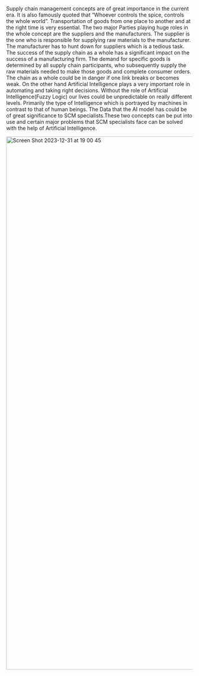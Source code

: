 Supply chain management concepts are of            great importance in the     current era. It is also famously quoted that “Whoever controls the spice, controls the whole world”. Transportation of goods from one place to another and at the right time is very essential. The two major Parties playing huge roles in the whole concept are the suppliers and the manufacturers. The supplier is the one who is responsible for supplying raw materials to the manufacturer. The manufacturer has to hunt down for suppliers which is a tedious task. The success of the supply chain as a whole has a significant impact on the success of a manufacturing firm. The demand for specific goods is determined by all supply chain participants, who subsequently supply the raw materials needed to make those goods and complete consumer orders. The chain as a whole could be in danger if one link breaks or becomes weak. On the other hand Artificial Intelligence plays a very important role in automating and taking right decisions. Without the role of Artificial Intelligence(Fuzzy Logic) our lives could be unpredictable on really different levels. Primarily the type of Intelligence which is portrayed by machines in contrast to that of human beings. The Data that the AI model has could be of great significance to SCM specialists.These two concepts can be put into use and certain major problems that SCM specialists face can be solved with the help of Artificial Intelligence.




<img width="1440" alt="Screen Shot 2023-12-31 at 19 00 45" src="https://github.com/aaqil-12/SCM-Fuzzy-Logic/assets/108874413/8e502390-555e-4154-ba4e-384d0417a218">
